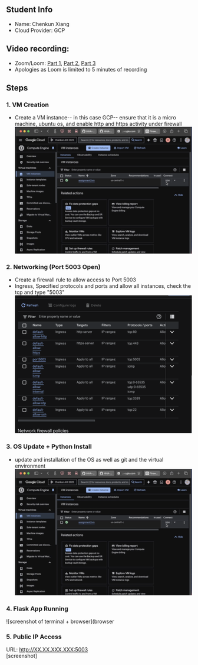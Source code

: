 ## Student Info
- Name:  Chenkun Xiang
- Cloud Provider:  GCP

## Video recording: 
- Zoom/Loom: [Part 1](https://www.loom.com/share/15fed2bdd6be4e8da86fd0a9c3c5182c), [Part 2](https://www.loom.com/share/1e6d251814ae44eebf2b8d7b7df6bb10), [Part 3](https://www.loom.com/share/2b5b2cb6e5c84796acc4c80328a07207)
- Apologies as Loom is limited to 5 minutes of recording

## Steps
### 1. VM Creation
- Create a VM instance-- in this case GCP-- ensure that it is a micro machine, ubuntu os, and enable http and https activity under firewall
![VM Creation](vmcreation.png)


### 2. Networking (Port 5003 Open)
- Create a firewall rule to allow access to Port 5003
- Ingress, Specified protocols and ports and allow all instances, check the tcp and type "5003"
![port5003](portcreation.png)

### 3. OS Update + Python Install
- update and installation of the OS as well as git and the virtual environment
![commands + screenshot](vmcreation.png)

### 4. Flask App Running
![screenshot of terminal + browser](browser

### 5. Public IP Access
URL: http://XX.XX.XXX.XXX:5003  
[screenshot]
